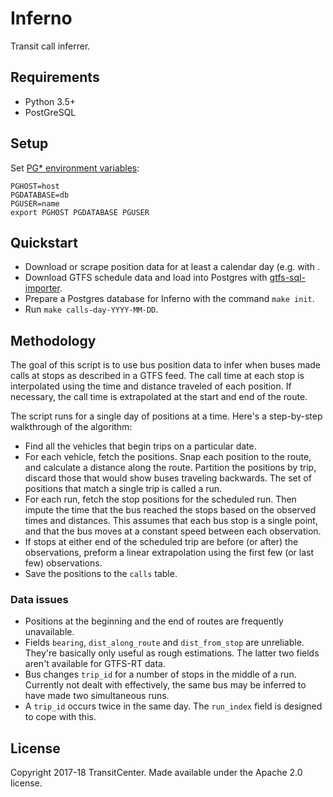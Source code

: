 # Inferno

Transit call inferrer.

## Requirements
* Python 3.5+
* PostGreSQL

## Setup

Set [PG* environment variables](https://www.postgresql.org/docs/current/static/libpq-envars.html):
```
PGHOST=host
PGDATABASE=db
PGUSER=name
export PGHOST PGDATABASE PGUSER
```

## Quickstart

* Download or scrape position data for at least a calendar day (e.g. with .
* Download GTFS schedule data and load into Postgres with [gtfs-sql-importer](https://github.com/fitnr/gtfs-sql-importer).
* Prepare a Postgres database for Inferno with the command `make init`.
* Run `make calls-day-YYYY-MM-DD`.

## Methodology

The goal of this script is to use bus position data to infer when buses made calls at stops as described in a GTFS feed. The call time at each stop is interpolated using the time and distance traveled of each position. If necessary, the call time is extrapolated at the start and end of the route.

The script runs for a single day of positions at a time. Here's a step-by-step walkthrough of the algorithm:

* Find all the vehicles that begin trips on a particular date.
* For each vehicle, fetch the positions. Snap each position to the route, and calculate a distance along the route. Partition the positions by trip, discard those that would show buses traveling backwards. The set of positions that match a single trip is called a run.
* For each run, fetch the stop positions for the scheduled run. Then impute the time that the bus reached the stops based on the observed times and distances. This assumes that each bus stop is a single point, and that the bus moves at a constant speed between each observation.
* If stops at either end of the scheduled trip are before (or after) the observations, preform a linear extrapolation using the first few (or last few) observations.
* Save the positions to the `calls` table.

### Data issues

* Positions at the beginning and the end of routes are frequently unavailable.
* Fields `bearing`, `dist_along_route` and `dist_from_stop` are unreliable. They're basically only useful as rough estimations. The latter two fields aren't available for GTFS-RT data.
* Bus changes `trip_id` for a number of stops in the middle of a run. Currently not dealt with effectively, the same bus may be inferred to have made two simultaneous runs.
* A `trip_id` occurs twice in the same day. The `run_index` field is designed to cope with this.

## License

Copyright 2017-18 TransitCenter. Made available under the Apache 2.0 license.
